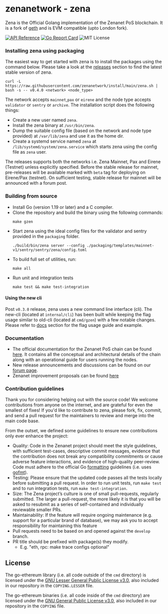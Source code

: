 # zenanetwork - zena

Zena is the Official Golang implementation of the Zenanet PoS blockchain. It is a fork of [geth](https://github.com/ethereum/go-ethereum) and is EVM compatible (upto London fork).

[![API Reference](https://pkg.go.dev/badge/github.com/zenanetwork/go-zenanet)](https://pkg.go.dev/github.com/zenanetwork/go-zenanet)
[![Go Report Card](https://goreportcard.com/badge/github.com/zenanetwork/go-zenanet)](https://goreportcard.com/report/github.com/zenanetwork/go-zenanet)
![MIT License](https://img.shields.io/github/license/zenanetwork/go-zenanet)

### Installing zena using packaging

The easiest way to get started with zena is to install the packages using the command below. Please take a look at the [releases](https://github.com/zenanetwork/zena/releases) section to find the latest stable version of zena.

    curl -L https://raw.githubusercontent.com/zenanetwork/install/main/zena.sh | bash -s -- v0.4.0 <network> <node_type>

The network accepts `mainnet`,`pax` or `eirene` and the node type accepts `validator` or `sentry` or `archive`. The installation script does the following things:

- Create a new user named `zena`.
- Install the zena binary at `/usr/bin/zena`.
- Dump the suitable config file (based on the network and node type provided) at `/var/lib/zena` and use it as the home dir.
- Create a systemd service named `zena` at `/lib/systemd/system/zena.service` which starts zena using the config file as `zena` user.

The releases supports both the networks i.e. Zena Mainnet, Pax and Eirene (Testnet) unless explicitly specified. Before the stable release for mainnet, pre-releases will be available marked with `beta` tag for deploying on Eirene/Pax (testnet). On sufficient testing, stable release for mainnet will be announced with a forum post.

### Building from source

- Install Go (version 1.19 or later) and a C compiler.
- Clone the repository and build the binary using the following commands:
  ```shell
  make gzen
  ```
- Start zena using the ideal config files for the validator and sentry provided in the `packaging` folder.
  ```shell
  ./build/bin/zena server --config ./packaging/templates/mainnet-v1/sentry/sentry/zena/config.toml
  ```
- To build full set of utilities, run:
  ```shell
  make all
  ```
- Run unit and integration tests
  ```shell
  make test && make test-integration
  ```

#### Using the new cli

Post `v0.3.0` release, zena uses a new command line interface (cli). The new-cli (located at `internal/cli`) has been built while keeping the flag usage similar to old-cli (located at `cmd/gzen`) with a few notable changes. Please refer to [docs](./docs) section for the flag usage guide and example.

### Documentation

- The official documentation for the Zenanet PoS chain can be found [here](https://wiki.Zenanet.technology/docs/pos/getting-started/). It contains all the conceptual and architectural details of the chain along with an operational guide for users running the nodes.
- New release announcements and discussions can be found on our [forum page](https://forum.Zenanet.technology/).
- Zenanet improvement proposals can be found [here](https://github.com/zenanetwork/Zenanet-Improvement-Proposals/)

### Contribution guidelines

Thank you for considering helping out with the source code! We welcome contributions from anyone on the internet, and are grateful for even the smallest of fixes! If you'd like to contribute to zena, please fork, fix, commit, and send a pull request for the maintainers to review and merge into the main code base.

From the outset, we defined some guidelines to ensure new contributions only ever enhance the project:

- Quality: Code in the Zenanet project should meet the style guidelines, with sufficient test-cases, descriptive commit messages, evidence that the contribution does not break any compatibility commitments or cause adverse feature interactions, and evidence of high-quality peer-review. Code must adhere to the official Go [formatting](https://golang.org/doc/effective_go.html#formatting) guidelines (i.e. uses [gofmt](https://golang.org/cmd/gofmt/)).
- Testing: Please ensure that the updated code passes all the tests locally before submitting a pull request. In order to run unit tests, run `make test` and to run integration tests, run `make test-integration`.
- Size: The Zena project’s culture is one of small pull-requests, regularly submitted. The larger a pull-request, the more likely it is that you will be asked to resubmit as a series of self-contained and individually reviewable smaller PRs.
- Maintainability: If the feature will require ongoing maintenance (e.g. support for a particular brand of database), we may ask you to accept responsibility for maintaining this feature
- Pull requests need to be based on and opened against the `develop` branch.
- PR title should be prefixed with package(s) they modify.
  - E.g. "eth, rpc: make trace configs optional"

## License

The go-ethereum library (i.e. all code outside of the `cmd` directory) is licensed under the
[GNU Lesser General Public License v3.0](https://www.gnu.org/licenses/lgpl-3.0.en.html),
also included in our repository in the `COPYING.LESSER` file.

The go-ethereum binaries (i.e. all code inside of the `cmd` directory) are licensed under the
[GNU General Public License v3.0](https://www.gnu.org/licenses/gpl-3.0.en.html), also
included in our repository in the `COPYING` file.
